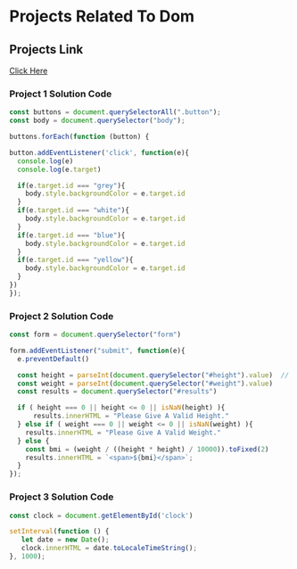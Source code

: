 # Projects Related To Dom

## Projects Link 
[Click Here](https://stackblitz.com/edit/dom-project-chaiaurcode?file=index.html)

### Project 1 Solution Code
```javascript
const buttons = document.querySelectorAll(".button");
const body = document.querySelector("body");

buttons.forEach(function (button) {

button.addEventListener('click', function(e){
  console.log(e)
  console.log(e.target)

  if(e.target.id === "grey"){
    body.style.backgroundColor = e.target.id
  }
  if(e.target.id === "white"){
    body.style.backgroundColor = e.target.id
  }
  if(e.target.id === "blue"){
    body.style.backgroundColor = e.target.id
  }
  if(e.target.id === "yellow"){
    body.style.backgroundColor = e.target.id
  }
})
});
```
### Project 2 Solution Code

``` javascript
const form = document.querySelector("form")

form.addEventListener("submit", function(e){
  e.preventDefault()

  const height = parseInt(document.querySelector("#height").value)  // converted the value to integer by using .value
  const weight = parseInt(document.querySelector("#weight").value)
  const results = document.querySelector("#results")

  if ( height === 0 || height <= 0 || isNaN(height) ){
      results.innerHTML = "Please Give A Valid Height."
  } else if ( weight === 0 || weight <= 0 || isNaN(weight) ){
    results.innerHTML = "Please Give A Valid Weight." 
  } else {
    const bmi = (weight / ((height * height) / 10000)).toFixed(2)
    results.innerHTML = `<span>${bmi}</span>`;
  }
});
```
### Project 3 Solution Code

``` javascript
const clock = document.getElementById('clock')

setInterval(function () {
   let date = new Date();
   clock.innerHTML = date.toLocaleTimeString();
}, 1000);
```
